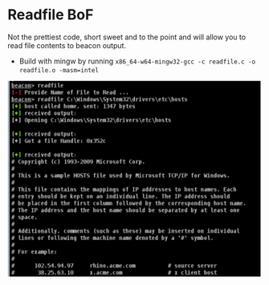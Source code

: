 # Readfile BoF

Not the prettiest code, short sweet and to the point and will allow you to read file contents to beacon output.

* Build with mingw by running `x86_64-w64-mingw32-gcc -c readfile.c -o readfile.o -masm=intel` 

![](readfile_bof.png)
